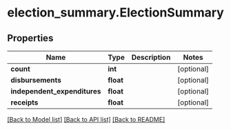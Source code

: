 # election_summary.ElectionSummary

## Properties
Name | Type | Description | Notes
------------ | ------------- | ------------- | -------------
**count** | **int** |  | [optional]
**disbursements** | **float** |  | [optional]
**independent_expenditures** | **float** |  | [optional]
**receipts** | **float** |  | [optional]

[[Back to Model list]](../README.md#documentation-for-models) [[Back to API list]](../README.md#documentation-for-api-endpoints) [[Back to README]](../README.md)
